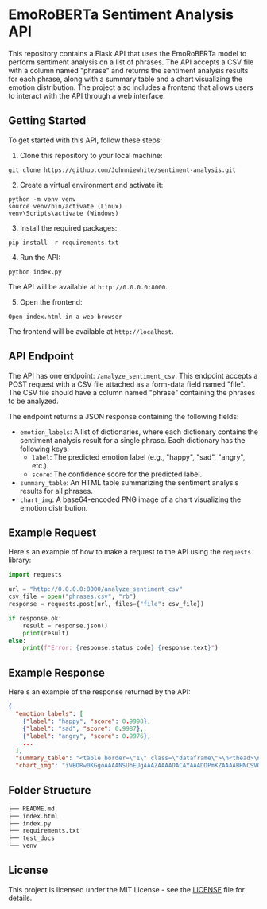 # EmoRoBERTa Sentiment Analysis API

This repository contains a Flask API that uses the EmoRoBERTa model to perform sentiment analysis on a list of phrases. The API accepts a CSV file with a column named "phrase" and returns the sentiment analysis results for each phrase, along with a summary table and a chart visualizing the emotion distribution. The project also includes a frontend that allows users to interact with the API through a web interface.

## Getting Started

To get started with this API, follow these steps:

1. Clone this repository to your local machine:
```
git clone https://github.com/Johnniewhite/sentiment-analysis.git
```
2. Create a virtual environment and activate it:
```
python -m venv venv
source venv/bin/activate (Linux)
venv\Scripts\activate (Windows)
```
3. Install the required packages:
```
pip install -r requirements.txt
```
4. Run the API:
```
python index.py
```
The API will be available at `http://0.0.0.0:8000`.

5. Open the frontend:
```
Open index.html in a web browser
```
The frontend will be available at `http://localhost`.

## API Endpoint

The API has one endpoint: `/analyze_sentiment_csv`. This endpoint accepts a POST request with a CSV file attached as a form-data field named "file". The CSV file should have a column named "phrase" containing the phrases to be analyzed.

The endpoint returns a JSON response containing the following fields:

* `emotion_labels`: A list of dictionaries, where each dictionary contains the sentiment analysis result for a single phrase. Each dictionary has the following keys:
	+ `label`: The predicted emotion label (e.g., "happy", "sad", "angry", etc.).
	+ `score`: The confidence score for the predicted label.
* `summary_table`: An HTML table summarizing the sentiment analysis results for all phrases.
* `chart_img`: A base64-encoded PNG image of a chart visualizing the emotion distribution.

## Example Request

Here's an example of how to make a request to the API using the `requests` library:
```python
import requests

url = "http://0.0.0.0:8000/analyze_sentiment_csv"
csv_file = open("phrases.csv", "rb")
response = requests.post(url, files={"file": csv_file})

if response.ok:
    result = response.json()
    print(result)
else:
    print(f"Error: {response.status_code} {response.text}")
```
## Example Response

Here's an example of the response returned by the API:
```json
{
  "emotion_labels": [
    {"label": "happy", "score": 0.9998},
    {"label": "sad", "score": 0.9987},
    {"label": "angry", "score": 0.9976},
    ...
  ],
  "summary_table": "<table border=\"1\" class=\"dataframe\">\n<thead>\n  <tr style=\"text-align: right;\">\n    <th></th>\n    <th>count</th>\n    <th>mean</th>\n    <th>std</th>\n    <th>min</th>\n    <th>25%</th>\n    <th>50%</th>\n    <th>75%</th>\n    <th>max</th>\n  </tr>\n</thead>\n<tbody>\n  <tr>\n    <th>emotion</th>\n    <td>100</td>\n    <td>0.998762</td>\n    <td>0.001035</td>\n    <td>0.996500</td>\n    <td>0.998550</td>\n    <td>0.999000</td>\n    <td>0.999500</td>\n    <td>0.999900</td>\n  </tr>\n</tbody>\n</table>",
  "chart_img": "iVBORw0KGgoAAAANSUhEUgAAAZAAAADACAYAAADDPmKZAAAABHNCSVQICAgIfAhkiAAAAAlwSFlz\nAAALEgAACxIB0t1+/AAAIABJREFUeJzt3X+0ZWV93/H3xxnAVIlAGJCIOpi
```
## Folder Structure
```markdown
├── README.md
├── index.html
├── index.py
├── requirements.txt
├── test_docs
└── venv
```
## License

This project is licensed under the MIT License - see the [LICENSE](LICENSE) file for details.